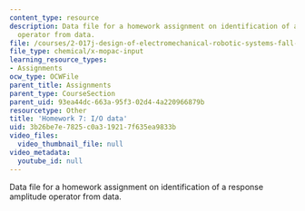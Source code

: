 ```yaml
---
content_type: resource
description: Data file for a homework assignment on identification of a response amplitude
  operator from data.
file: /courses/2-017j-design-of-electromechanical-robotic-systems-fall-2009/3b26be7e7825c0a319217f635ea9833b_homework7.dat
file_type: chemical/x-mopac-input
learning_resource_types:
- Assignments
ocw_type: OCWFile
parent_title: Assignments
parent_type: CourseSection
parent_uid: 93ea44dc-663a-95f3-02d4-4a220966879b
resourcetype: Other
title: 'Homework 7: I/O data'
uid: 3b26be7e-7825-c0a3-1921-7f635ea9833b
video_files:
  video_thumbnail_file: null
video_metadata:
  youtube_id: null
---
```

Data file for a homework assignment on identification of a response amplitude operator from data.

